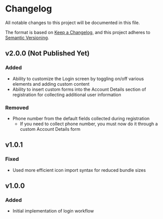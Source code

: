 # Changelog
All notable changes to this project will be documented in this file.

The format is based on [Keep a Changelog](https://keepachangelog.com/en/1.0.0/),
and this project adheres to [Semantic Versioning](https://semver.org/spec/v2.0.0.html).

## v2.0.0 (Not Published Yet)
### Added
-   Ability to customize the Login screen by toggling on/off various elements and adding custom content
-   Ability to insert custom forms into the Account Details section of registration for collecting additional user information

### Removed
-   Phone number from the default fields collected during registration
    - If you need to collect phone number, you must now do it through a custom Account Details form

## v1.0.1
### Fixed
-   Used more efficient icon import syntax for reduced bundle sizes

## v1.0.0
### Added
-   Initial implementation of login workflow
